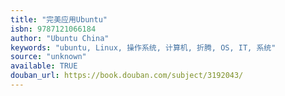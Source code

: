 ```yaml
---
title: "完美应用Ubuntu"
isbn: 9787121066184
author: "Ubuntu China"
keywords: "ubuntu, Linux, 操作系统, 计算机, 折腾, OS, IT, 系统"
source: "unknown"
available: TRUE
douban_url: https://book.douban.com/subject/3192043/
---
```

